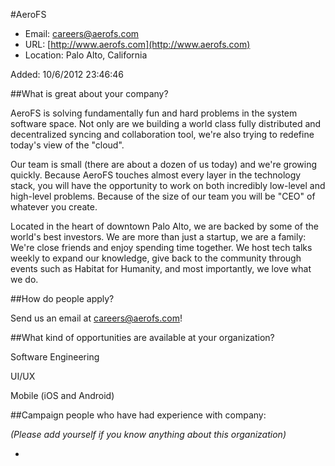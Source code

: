 
#AeroFS

* Email: [careers@aerofs.com](mailto:careers@aerofs.com)
* URL: [http://www.aerofs.com](http://www.aerofs.com)
* Location: Palo Alto, California

Added: 10/6/2012 23:46:46

##What is great about your company?

AeroFS is solving fundamentally fun and hard problems in the system software space. Not only are we building a world class fully distributed and decentralized syncing and collaboration tool, we're also trying to redefine today's view of the "cloud".



Our team is small (there are about a dozen of us today) and we're growing quickly. Because AeroFS touches almost every layer in the technology stack, you will have the opportunity to work on both incredibly low-level and high-level problems. Because of the size of our team you will be "CEO" of whatever you create.



Located in the heart of downtown Palo Alto, we are backed by some of the world's best investors. We are more than just a startup, we are a family: We're close friends and enjoy spending time together. We host tech talks weekly to expand our knowledge, give back to the community through events such as Habitat for Humanity, and most importantly, we love what we do.



##How do people apply?

Send us an email at careers@aerofs.com! 

##What kind of opportunities are available at your organization?

Software Engineering

UI/UX

Mobile (iOS and Android)

##Campaign people who have had experience with company:

*(Please add yourself if you know anything about this organization)*

* 


    